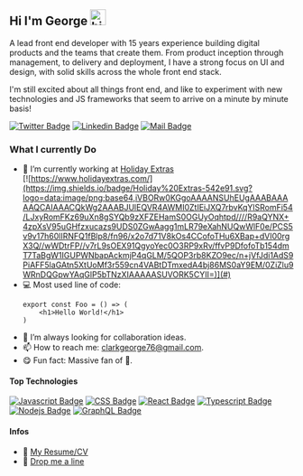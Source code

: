 ## Hi I'm George <img src="https://user-images.githubusercontent.com/1303154/88677602-1635ba80-d120-11ea-84d8-d263ba5fc3c0.gif" width="28px" height="28px" alt="hi">

A lead front end developer with 15 years experience building digital products and the teams that create them. From product inception through management, to delivery and deployment, I have a strong focus on UI and design, with solid skills across the whole front end stack.

I'm still excited about all things front end, and like to experiment with new technologies and JS frameworks that seem to arrive on a minute by minute basis!



[![Twitter Badge](https://img.shields.io/badge/-@h0rhay-1ca0f1?style=flat&labelColor=1ca0f1&logo=twitter&logoColor=white&link=https://twitter.com/h0rhay)](https://twitter.com/h0rhay)
[![Linkedin Badge](https://img.shields.io/badge/-George-0e76a8?style=flat&labelColor=0e76a8&logo=linkedin&logoColor=white)](https://www.linkedin.com/in/georgedesign/) 
[![Mail Badge](https://img.shields.io/badge/-Email-c0392b?style=flat&labelColor=c0392b&logo=gmail&logoColor=white)](mailto:clarkgeorge76@gmail.com)


### What I currently Do

- 🔭 I’m currently working at [Holiday Extras](https://www.holidayextras.com/)<br/>
  [![https://www.holidayextras.com/](https://img.shields.io/badge/Holiday%20Extras-542e91.svg?logo=data:image/png;base64,iVBORw0KGgoAAAANSUhEUgAAABAAAAAQCAIAAACQkWg2AAABJUlEQVR4AWMI0ZtIEiJXQ7rbvKqYlSRomFi54/LJxyRomFKz69uXn8gSYQb9zXFZEHamS0OGUyOqhtpd////R9aQYNX+4zpXsV95uGHfzxucazs9UDS0ZGwAagg1mLR79eXahNUQwWlF0e/PCS5v9v17h60lIRNFQ1fBlp8/fn96/x2o7d71V8kOs4CCofoTHu6XBap+dVI00rgX3Q//wWDtrFP//v7rL9sOEX91QgyoYec0O3RP9xRv/ffvP9DfofoTb154dmT7TaBgW1IGUPWNbapAckmjP4qGLM/5QOP3rb8KZO9ec/n+jVfJdi1AdS9PiAFF5laGAtn5XtUoMf3r559cn4VABtDTmxedA4bj86MS0aY9EM/0ZiZlu9WRnDQGpwYAqGlP5bTNzXIAAAAASUVORK5CYII=)](#)
- 💻 Most used line of code:
  ```
  export const Foo = () => (
      <h1>Hello World!</h1>
  )
  ```
- 🤔 I’m always looking for collaboration ideas.
- 📫 How to reach me: clarkgeorge76@gmail.com.
- 😋 Fun fact: Massive fan of 🧀.

#### Top Technologies

[![Javascript Badge](https://img.shields.io/badge/-Javascript-F0DB4F?style=for-the-badge&labelColor=black&logo=javascript&logoColor=F0DB4F)](#)
[![CSS Badge](https://img.shields.io/badge/-Css-239120?style=for-the-badge&labelColor=black&logo=css3&logoColor=239120)](#) 
[![React Badge](https://img.shields.io/badge/-React-61DBFB?style=for-the-badge&labelColor=black&logo=react&logoColor=61DBFB)](#) 
[![Typescript Badge](https://img.shields.io/badge/-Typescript-007acc?style=for-the-badge&labelColor=black&logo=typescript&logoColor=007acc)](#) 
[![Nodejs Badge](https://img.shields.io/badge/-Nodejs-3C873A?style=for-the-badge&labelColor=black&logo=node.js&logoColor=3C873A)](#) 
[![GraphQL Badge](https://img.shields.io/badge/-GraphQl-e535ab?style=for-the-badge&labelColor=black&logo=node.js&logoColor=e535ab)](#)



#### Infos
- 📎 [My Resume/CV](https://github.com/h0rhay/h0rhay/blob/master/cv/george-clark-front-end-lead.pdf)
- 📧 [Drop me a line](mailto:clarkgeorge76@gmail.com)
